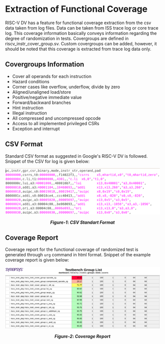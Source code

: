 # Extraction of Functional Coverage 
RISC-V DV has a feature for functional coverage extraction from the csv data taken from log files. Data can be taken from ISS trace log or core trace log. This coverage information basically conveys information regarding the degree of randomization in tests. Covergroups are defined in riscv_instr_cover_group.sv. Custom covergroups can be added, however, it should be noted that this coverage is extracted from trace log data only.

## Covergroups Information
- Cover all operands for each instruction
- Hazard conditions
- Corner cases like overflow, underflow, divide by zero
- Aligned/unaligned load/store
- Positive/negative immediate value
- Forward/backward branches
- Hint instruction
- Illegal instruction
- All compressed and uncompressed opcode
- Access to all implemented privileged CSRs
- Exception and interrupt

## CSV Format
Standard CSV format as suggested in Google's RISC-V DV is followed. Snippet of the CSV for log is given below:
<p align="center">
  <img width="560" height="150" src="img/csv.png" >
</p><div align='center'> <b><i>Figure-1</i>: <i>CSV Standart Format</i></b> </div> 
 
<p></p>

## Coverage Report
Coverage report for the functional coverage of randomized test is generated through `urg` command in html format. Snippet of the example coverage report is given below:
<p align="center">
  <img width="560" height="200" src="img/fcov.png" >
</p><div align='center'> <b><i>Figure-2</i>: <i>Coverage Report</i></b> </div> 
 
<p></p>
